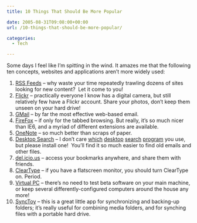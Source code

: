 ```yaml
---
title: 10 Things That Should Be More Popular

date: 2005-08-31T09:08:00+00:00
url: /10-things-that-should-be-more-popular/

categories:
  - Tech

---
```

<!--kg-card-begin: html-->

Some days I feel like I’m spitting in the wind. It amazes me that the following ten concepts, websites and applications aren’t more widely used:

  1. [RSS Feeds][1] &#8211; why waste your time repeatedly trawling dozens of sites looking for new content?&nbsp; Let it come to you!
  2. [Flickr][2] &#8211; practically everyone I know has a digital camera, but still relatively few have a Flickr account. Share your photos, don’t keep them unseen on your hard drive!
  3. [GMail][3] &#8211; by far the most effective web-based email.
  4. [FireFox][4] &#8211; if only for the tabbed browsing. But really, it’s so much nicer than IE6, and a myriad of different extensions are available.
  5. [OneNote][5] &#8211; so much better than scraps of paper.
  6. [Desktop Search][6] &#8211; I don’t care [which][7] [desktop][8] [search][9] [program][10] you use, but please install one!&nbsp; You’ll find it so much easier to find old emails and other files.
  7. [del.icio.us][11] &#8211; access your bookmarks anywhere, and share them with friends.
  8. [ClearType][12] &#8211; if you have a flatscreen monitor, you should turn ClearType on. Period.
  9. [Virtual PC][13] &#8211; there’s no need to test beta software on your main machine, or keep several differently-configured computers around the house any more!
 10. [SyncToy][14] &#8211; this is a great little app for synchronizing and backing-up folders; it’s really useful for combining media folders, and for synching files with a portable hard drive.

<!--kg-card-end: html-->

 [1]: http://en.wikipedia.org/wiki/Web_feed
 [2]: http://www.flickr.com/
 [3]: http://www.gmail.com
 [4]: http://www.mozilla.com/firefox
 [5]: http://microsoft.com/office/onenote
 [6]: http://en.wikipedia.org/wiki/Desktop_search
 [7]: http://desktop.google.com/
 [8]: http://www.copernic.com/en/products/desktop-search/
 [9]: http://www.microsoft.com/windows/desktopsearch/
 [10]: http://desktop.yahoo.com/
 [11]: http://del.icio.us
 [12]: http://www.microsoft.com/typography/ClearTypeInfo.mspx
 [13]: http://www.microsoft.com/windows/virtualpc/default.mspx
 [14]: http://www.microsoft.com/windowsxp/using/digitalphotography/prophoto/synctoy.mspx